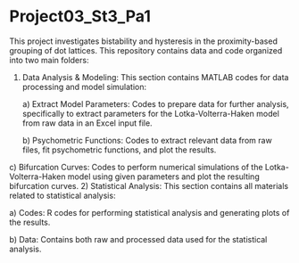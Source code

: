 # Project03_St3_Pa1
This project investigates bistability and hysteresis in the proximity-based grouping of dot lattices. This repository contains data and code organized into two main folders:
  1) Data Analysis & Modeling: This section contains MATLAB codes for data processing and model simulation:
     
       a) Extract Model Parameters: Codes to prepare data for further analysis, specifically to extract parameters for the Lotka-Volterra-Haken model from raw data in an Excel input file.               

       b) Psychometric Functions: Codes to extract relevant data from raw files, fit psychometric functions, and plot the results.
            
c) Bifurcation Curves: Codes to perform numerical simulations of the Lotka-Volterra-Haken model using given parameters and plot the resulting bifurcation curves.
  2) Statistical Analysis: This section contains all materials related to statistical analysis:
           
 a) Codes: R codes for performing statistical analysis and generating plots of the results.
           
 b) Data: Contains both raw and processed data used for the statistical analysis.
